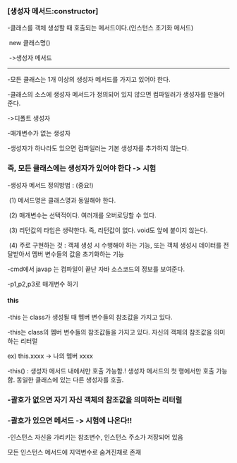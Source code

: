 ### [생성자 메서드:constructor]

-클래스를 객체 생성할 때 호출되는 메서드이다.(인스턴스 초기화 메서드)

​	new 클래스명()

​                    ->생성자 메서드

-----------------------------------------------------------------------------------------------------------------------------------

-모든 클래스는 1개 이상의 생성자 메서드를 가지고 있어야 한다.

-클래스의 소스에 생성자 메서드가 정의되어 있지 않으면 컴파일러가 생성자를 만들어 준다.

->디폴트 생성자

-매개변수가 없는 생성자

-생성자가 하나라도 있으면 컴파일러는 기본 생성자를 추가하지 않는다.

### 즉, 모든 클래스에는 생성자가 있어야 한다 -> 시험





-생성자 메서드 정의방법 : (중요!)

​	(1) 메서드명은 클래스명과 동일해야 한다.

​	(2) 매개변수는 선택적이다. 여러개를 오버로딩할 수 있다.

​	(3) 리턴값의 타입은 생략한다. 즉, 리턴값이 없다.  void도 앞에 붙이지 않는다.

​	(4) 주로 구현하는 것 : 객체 생성 시 수행해야 하는 기능, 또는 객체 생성시 데이터를 전달받아서 멤버 변수들의 값을 초기화하는 기능



-cmd에서 javap 는 컴파일이 끝난 자바 소스코드의 정보를 보여준다.

-p1,p2,p3로 매개변수 하기



#### this

-this 는 class가 생성될 때 멤버 변수들의 참조값을 가지고 있다.

-this는 class의 멤버 변수들의 참조값들을 가지고 있다. 자신의 객체의 참조값을 의미하는 리터럴

ex) this.xxxx -> 나의 멤버 xxxx

-this() : 생성자 메서드 내에서만 호출 가능함.! 생성자 메서드의 첫 행에서만 호출 가능함. 동일한 클래스에 있는 다른 생성자를 호출.

### -괄호가 없으면 자기 자신 객체의 참조값을 의미하는 리터럴

### -괄호가 있으면 메서드 -> 시험에 나온다!!

-인스턴스 자신을 가리키는 참조변수, 인스턴스 주소가 저장되어 있음

모든 인스턴스 메서드에 지역변수로 숨겨진채로 존재